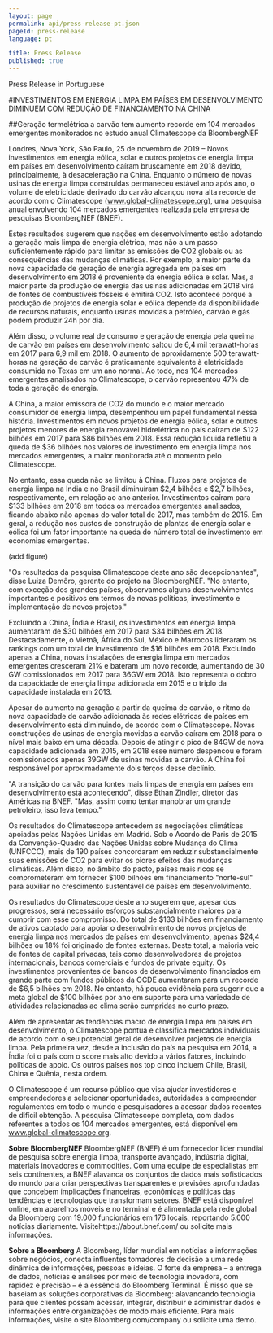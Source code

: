 ```yaml
---
layout: page
permalink: api/press-release-pt.json
pageId: press-release
language: pt

title: Press Release
published: true
---
```


Press Release in Portuguese

#INVESTIMENTOS EM ENERGIA LIMPA EM PAÍSES EM DESENVOLVIMENTO DIMINUEM COM REDUÇÃO DE FINANCIAMENTO NA CHINA

##Geração termelétrica a carvão tem aumento recorde em 104 mercados emergentes monitorados no estudo anual Climatescope da BloombergNEF

Londres, Nova York, São Paulo, 25 de novembro de 2019 – Novos investimentos em energia eólica, solar e outros projetos de energia limpa em países em desenvolvimento caíram bruscamente em 2018 devido, principalmente, à desaceleração na China. Enquanto o número de novas usinas de energia limpa construídas permaneceu estável ano após ano, o volume de eletricidade derivado do carvão alcançou nova alta recorde de acordo com o Climatescope (www.global-climatescope.org), uma pesquisa anual envolvendo 104 mercados emergentes realizada pela empresa de pesquisas BloombergNEF (BNEF).

Estes resultados sugerem que nações em desenvolvimento estão adotando a geração mais limpa de energia elétrica, mas não a um passo suficientemente rápido para limitar as emissões de CO2 globais ou as consequências das mudanças climáticas. Por exemplo, a maior parte da nova capacidade de geração de energia agregada em países em desenvolvimento em 2018 é proveniente da energia eólica e solar. Mas, a maior parte da produção de energia das usinas adicionadas em 2018 virá de fontes de combustíveis fósseis e emitirá CO2. Isto acontece porque a produção de projetos de energia solar e eólica depende da disponibilidade de recursos naturais, enquanto usinas movidas a petróleo, carvão e gás podem produzir 24h por dia.

Além disso, o volume real de consumo e geração de energia pela queima de carvão em países em desenvolvimento saltou de 6,4 mil terawatt-horas em 2017 para 6,9 mil em 2018. O aumento de aproxidamente 500 terawatt-horas na geração de carvão é praticamente equivalente à eletricidade consumida no Texas em um ano normal. Ao todo, nos 104 mercados emergentes analisados no Climatescope, o carvão representou 47% de toda a geração de energia. 

A China, a maior emissora de CO2 do mundo e o maior mercado consumidor de energia limpa, desempenhou um papel fundamental nessa história. Investimentos em novos projetos de energia eólica, solar e outros projetos menores de energia renovável hidrelétrica no país caíram de $122 bilhões em 2017 para $86 bilhões em 2018. Essa redução líquida refletiu a queda de $36 bilhões nos valores de investimento em energia limpa nos mercados emergentes, a maior monitorada até o momento pelo Climatescope.

No entanto, essa queda não se limitou à China. Fluxos para projetos de energia limpa na Índia e no Brasil diminuíram $2,4 bilhões e $2,7 bilhões, respectivamente, em relação ao ano anterior. Investimentos caíram para $133 bilhões em 2018 em todos os mercados emergentes analisados, ficando abaixo não apenas do valor total de 2017, mas também de 2015. Em geral, a redução nos custos de construção de plantas de energia solar e eólica foi um fator importante na queda do número total de investimento em economias emergentes. 

(add figure)

"Os resultados da pesquisa Climatescope deste ano são decepcionantes", disse Luiza Demôro, gerente do projeto na BloombergNEF. "No entanto, com exceção dos grandes países, observamos alguns desenvolvimentos importantes e positivos em termos de novas políticas, investimento e implementação de novos projetos."

Excluindo a China, Índia e Brasil, os investimentos em energia limpa aumentaram de $30 bilhões em 2017 para $34 bilhões em 2018. Destacadamente, o Vietnã, África do Sul, México e Marrocos lideraram os rankings com um total de investimento de $16 bilhões em 2018. Excluindo apenas a China, novas instalações de energia limpa em mercados emergentes cresceram 21% e bateram um novo recorde, aumentando de 30 GW comissionados em 2017 para 36GW em 2018. Isto representa o dobro da capacidade de energia limpa adicionada em 2015 e o triplo da capacidade instalada em 2013.

Apesar do aumento na geração a partir da queima de carvão, o ritmo da nova capacidade de carvão adicionada às redes elétricas de países em desenvolvimento está diminuindo, de acordo com o Climatescope. Novas construções de usinas de energia movidas a carvão caíram em 2018 para o nível mais baixo em uma década. Depois de atingir o pico de 84GW de nova capacidade adicionada em 2015, em 2018 esse número despencou e foram comissionados apenas 39GW de usinas movidas a carvão. A China foi responsável por aproximadamente dois terços desse declínio. 

"A transição do carvão para fontes mais limpas de energia em países em desenvolvimento está acontecendo", disse Ethan Zindler, diretor das Américas na BNEF. "Mas, assim como tentar manobrar um grande petroleiro, isso leva tempo."

Os resultados do Climatescope antecedem as negociações climáticas apoiadas pelas Nações Unidas em Madrid. Sob o Acordo de Paris de 2015 da Convenção-Quadro das Nações Unidas sobre Mudança do Clima (UNFCCC), mais de 190 países concordaram em reduzir substancialmente suas emissões de CO2 para evitar os piores efeitos das mudanças climáticas. Além disso, no âmbito do pacto, países mais ricos se comprometeram em fornecer $100 bilhões em financiamento "norte-sul" para auxiliar no crescimento sustentável de países em desenvolvimento. 

Os resultados do Climatescope deste ano sugerem que, apesar dos progressos, será necessário esforços substancialmente maiores para cumprir com esse compromisso. Do total de $133 bilhões em financiamento de ativos captado para apoiar o desenvolvimento de novos projetos de energia limpa nos mercados de países em desenvolvimento, apenas $24,4 bilhões ou 18% foi originado de fontes externas. Deste total, a maioria veio de fontes de capital privadas, tais como desenvolvedores de projetos internacionais, bancos comerciais e fundos de private equity. Os investimentos provenientes   de bancos de desenvolvimento financiados em grande parte com fundos públicos da OCDE aumentaram para um recorde de $6,5 bilhões em 2018. No entanto, há pouca evidência para sugerir que a meta global de $100 bilhões por ano em suporte para uma variedade de atividades relacionadas ao clima serão cumpridas no curto prazo. 

Além de apresentar as tendências macro de energia limpa em países em desenvolvimento, o Climatescope pontua e classifica mercados individuais de acordo com o seu potencial geral de desenvolver projetos de energia limpa. Pela primeira vez, desde a inclusão do país na pesquisa em 2014, a Índia foi o país com o score mais alto devido a vários fatores, incluindo políticas de apoio. Os outros países nos top cinco incluem Chile, Brasil, China e Quênia, nesta ordem.

O Climatescope é um recurso público que visa ajudar investidores e empreendedores a selecionar oportunidades, autoridades a compreender regulamentos em todo o mundo e pesquisadores a acessar dados recentes de difícil obtenção. A pesquisa Climatescope completa, com dados referentes a todos os 104 mercados emergentes, está disponível em www.global-climatescope.org.

**Sobre BloombergNEF**
BloombergNEF (BNEF) é um fornecedor líder mundial de pesquisa sobre energia limpa, transporte avançado, indústria digital, materiais inovadores e commodities. Com uma equipe de especialistas em seis continentes, a BNEF alavanca os conjuntos de dados mais sofisticados do mundo para criar perspectivas transparentes e previsões aprofundadas que concebem implicações financeiras, econômicas e políticas das tendências e tecnologias que transformam setores. BNEF está disponível online, em aparelhos móveis e no terminal e é alimentada pela rede global da Bloomberg com 19.000 funcionários em 176 locais, reportando 5.000 notícias diariamente. Visitehttps://about.bnef.com/ ou solicite mais informações.

**Sobre a Bloomberg**
A Bloomberg, líder mundial em notícias e informações sobre negócios, conecta influentes tomadores de decisão a uma rede dinâmica de informações, pessoas e ideias. O forte da empresa – a entrega de dados, notícias e análises por meio de tecnologia inovadora, com rapidez e precisão – é a essência do Bloomberg Terminal. É nisso que se baseiam as soluções corporativas da Bloomberg: alavancando tecnologia para que clientes possam acessar, integrar, distribuir e administrar dados e informações entre organizações de modo mais eficiente. Para mais informações, visite o site Bloomberg.com/company ou solicite uma demo.
